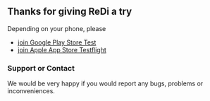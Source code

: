 ## Thanks for giving ReDi a try

Depending on your phone, please

- [join Google Play Store Test](https://play.google.com/apps/testing/ai.medel.redi)
- [join Apple App Store Testflight](https://testflight.apple.com/join/6FPJhLDr)

### Support or Contact

We would be very happy if you would report any bugs, problems or inconveniences.
